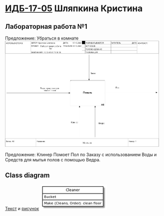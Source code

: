 # [ИДБ-17-05](https://github.com/stankin/design-part-1/wiki/list-idb-17-05) Шляпкина Кристина
## Лабораторная работа №1

Предложение: Убраться в комнате
![none](https://github.com/kristyashh/kristyashh.github.io/blob/master/Lab1/model_1.jpg)

Предложение: Клинер Помоет Пол по Заказу с использованием Воды и Средств для мытья полов с помощью Ведра.

## Class diagram
[Текст](https://github.com/kristyashh/kristyashh.github.io/blob/master/Lab1/PlantUML_code%20—%20laba1ClassD.txt) и [рисунок](https://github.com/kristyashh/kristyashh.github.io/blob/master/Lab1/class%20diagram.png)
![None](https://github.com/kristyashh/kristyashh.github.io/blob/master/Lab1/class%20diagram.png)
